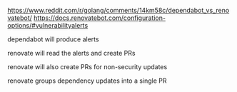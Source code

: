 <https://www.reddit.com/r/golang/comments/14km58c/dependabot_vs_renovatebot/>
<https://docs.renovatebot.com/configuration-options/#vulnerabilityalerts>

dependabot will produce alerts

renovate will read the alerts and create PRs

renovate will also create PRs for non-security updates

renovate groups dependency updates into a single PR
